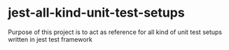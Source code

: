 # jest-all-kind-unit-test-setups
Purpose of this project is to act as reference for all kind of unit test setups written in jest test framework
